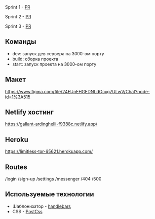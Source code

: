 Sprint 1 - [PR](https://github.com/AndreyKovalenok/middle.messenger.praktikum.yandex/pull/1)

Sprint 2 - [PR](https://github.com/AndreyKovalenok/middle.messenger.praktikum.yandex/pull/2)

Sprint 3 - [PR](https://github.com/AndreyKovalenok/middle.messenger.praktikum.yandex/pull/6)

## Команды

- dev: запуск дев сервера на 3000-ом порту
- build: сборка проекта
- start: запуск проекта на 3000-ом порту

## Макет

https://www.figma.com/file/24EUnEHGEDNLdOcxg7ULwV/Chat?node-id=1%3A515

## Netlify хостинг

https://gallant-ardinghelli-f9388c.netlify.app/

## Heroku

https://limitless-tor-65621.herokuapp.com/

## Routes

/login
/sign-up
/settings
/messenger
/404
/500

## Используемые технологии

- Шаблонизатор - [handlebars](https://handlebarsjs.com/)
- CSS - [PostCss](https://postcss.org/)

